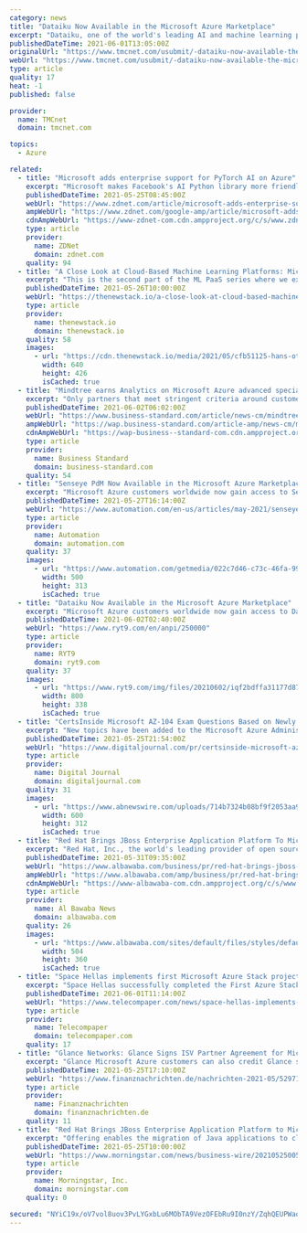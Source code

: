 ```yaml
---
category: news
title: "Dataiku Now Available in the Microsoft Azure Marketplace"
excerpt: "Dataiku, one of the world's leading AI and machine learning platforms, announced today that it is now available through the Microsoft (News - Alert) Azure Marketplace, an online store providing applications and services for use on Azure."
publishedDateTime: 2021-06-01T13:05:00Z
originalUrl: "https://www.tmcnet.com/usubmit/-dataiku-now-available-the-microsoft-azure-marketplace-/2021/06/01/9381257.htm"
webUrl: "https://www.tmcnet.com/usubmit/-dataiku-now-available-the-microsoft-azure-marketplace-/2021/06/01/9381257.htm"
type: article
quality: 17
heat: -1
published: false

provider:
  name: TMCnet
  domain: tmcnet.com

topics:
  - Azure

related:
  - title: "Microsoft adds enterprise support for PyTorch AI on Azure"
    excerpt: "Microsoft makes Facebook's AI Python library more friendly for enterprises with patches and hotfixes for Windows 10."
    publishedDateTime: 2021-05-25T08:45:00Z
    webUrl: "https://www.zdnet.com/article/microsoft-adds-enterprise-support-for-pytorch-ai-on-azure/"
    ampWebUrl: "https://www.zdnet.com/google-amp/article/microsoft-adds-enterprise-support-for-pytorch-ai-on-azure/"
    cdnAmpWebUrl: "https://www-zdnet-com.cdn.ampproject.org/c/s/www.zdnet.com/google-amp/article/microsoft-adds-enterprise-support-for-pytorch-ai-on-azure/"
    type: article
    provider:
      name: ZDNet
      domain: zdnet.com
    quality: 94
  - title: "A Close Look at Cloud-Based Machine Learning Platforms: Microsoft Azure ML, Google Vertex AI"
    excerpt: "This is the second part of the ML PaaS series where we explore Azure Machine Learning services and Google’s Vertex AI platform. We follow the same framework of classifying the features and services of these platforms into the five stages of machine learning."
    publishedDateTime: 2021-05-26T10:00:00Z
    webUrl: "https://thenewstack.io/a-close-look-at-cloud-based-machine-learning-platforms-microsoft-azure-ml-google-vertex-ai/"
    type: article
    provider:
      name: thenewstack.io
      domain: thenewstack.io
    quality: 58
    images:
      - url: "https://cdn.thenewstack.io/media/2021/05/cfb51125-hans-otto-theater-3873684_640.jpg"
        width: 640
        height: 426
        isCached: true
  - title: "Mindtree earns Analytics on Microsoft Azure advanced specialization"
    excerpt: "Only partners that meet stringent criteria around customer success and staff skilling, as well as pass a third-party audit of their analytics planning and deployment practices, are able to earn the An"
    publishedDateTime: 2021-06-02T06:02:00Z
    webUrl: "https://www.business-standard.com/article/news-cm/mindtree-earns-analytics-on-microsoft-azure-advanced-specialization-121060200377_1.html"
    ampWebUrl: "https://wap.business-standard.com/article-amp/news-cm/mindtree-earns-analytics-on-microsoft-azure-advanced-specialization-121060200377_1.html"
    cdnAmpWebUrl: "https://wap-business--standard-com.cdn.ampproject.org/c/s/wap.business-standard.com/article-amp/news-cm/mindtree-earns-analytics-on-microsoft-azure-advanced-specialization-121060200377_1.html"
    type: article
    provider:
      name: Business Standard
      domain: business-standard.com
    quality: 54
  - title: "Senseye PdM Now Available in the Microsoft Azure Marketplace"
    excerpt: "Microsoft Azure customers worldwide now gain access to Senseye PdM to take advantage of the scalability, reliability, and agility of Azure to drive Industry 4.0 development and reduce unplanned downtime."
    publishedDateTime: 2021-05-27T16:14:00Z
    webUrl: "https://www.automation.com/en-us/articles/may-2021/senseye-pdm-now-microsoft-azure-marketplace?listname=Automation & Control News & Articles"
    type: article
    provider:
      name: Automation
      domain: automation.com
    quality: 37
    images:
      - url: "https://www.automation.com/getmedia/022c7d46-c73c-46fa-996f-b301d9f8eb4c/Senseye-microsoft-May-27-2021-web.png?width=500&height=313&ext=.png"
        width: 500
        height: 313
        isCached: true
  - title: "Dataiku Now Available in the Microsoft Azure Marketplace"
    excerpt: "Microsoft Azure customers worldwide now gain access to Dataiku, giving companies large and small an easy way to leverage the power of AI Dataiku, one of the world's leading AI and machine learning platforms,"
    publishedDateTime: 2021-06-02T02:40:00Z
    webUrl: "https://www.ryt9.com/en/anpi/250000"
    type: article
    provider:
      name: RYT9
      domain: ryt9.com
    quality: 37
    images:
      - url: "https://www.ryt9.com/img/files/20210602/iqf2bdffa31177d874007edbcc52c3a0ab.jpg"
        width: 800
        height: 338
        isCached: true
  - title: "CertsInside Microsoft AZ-104 Exam Questions Based on Newly Added Azure Exam Topics"
    excerpt: "New topics have been added to the Microsoft Azure Administrator exam. Now the preparation must be in accordance with these new AZ-104 topics if success is the goal. CertsInside has also upgraded its Microsoft AZ-104 exam questions due to newly introduced topics."
    publishedDateTime: 2021-05-25T21:54:00Z
    webUrl: "https://www.digitaljournal.com/pr/certsinside-microsoft-az-104-exam-questions-based-on-newly-added-azure-exam-topics"
    type: article
    provider:
      name: Digital Journal
      domain: digitaljournal.com
    quality: 31
    images:
      - url: "https://www.abnewswire.com/uploads/714b7324b08bf9f2053aa90badaf0310.PNG"
        width: 600
        height: 312
        isCached: true
  - title: "Red Hat Brings JBoss Enterprise Application Platform To Microsoft Azure, Easing Shift To The Cloud For Traditional Java Applications"
    excerpt: "Red Hat, Inc., the world's leading provider of open source solutions, today announced Red Hat JBoss Enterprise Application Platform (JBoss EAP) on Micro"
    publishedDateTime: 2021-05-31T09:35:00Z
    webUrl: "https://www.albawaba.com/business/pr/red-hat-brings-jboss-enterprise-application-platform-microsoft-azure-easing-shift-cloud"
    ampWebUrl: "https://www.albawaba.com/amp/business/pr/red-hat-brings-jboss-enterprise-application-platform-microsoft-azure-easing-shift-cloud"
    cdnAmpWebUrl: "https://www-albawaba-com.cdn.ampproject.org/c/s/www.albawaba.com/amp/business/pr/red-hat-brings-jboss-enterprise-application-platform-microsoft-azure-easing-shift-cloud"
    type: article
    provider:
      name: Al Bawaba News
      domain: albawaba.com
    quality: 26
    images:
      - url: "https://www.albawaba.com/sites/default/files/styles/default/public/im_new/rubaAbdelhadi/red_hat_tower_1.jpg?itok=JVU6RfPF"
        width: 504
        height: 360
        isCached: true
  - title: "Space Hellas implements first Microsoft Azure Stack project in Cyprus"
    excerpt: "Space Hellas successfully completed the First Azure Stack Installation at Cyprus Trading (CTC). Responding to the CTC Group's need to integrate information infrastructure and using Microsoft Hybrid Cloud technologies,"
    publishedDateTime: 2021-06-01T11:14:00Z
    webUrl: "https://www.telecompaper.com/news/space-hellas-implements-first-microsoft-azure-stack-project-in-cyprus--1385062"
    type: article
    provider:
      name: Telecompaper
      domain: telecompaper.com
    quality: 17
  - title: "Glance Networks: Glance Signs ISV Partner Agreement for Microsoft Azure Marketplace"
    excerpt: "Glance Microsoft Azure customers can also credit Glance session data flowing through Azure towards their Microsoft Azure Consumption Commitment (MACC) requirements. Glance for Financial Services ..."
    publishedDateTime: 2021-05-25T17:10:00Z
    webUrl: "https://www.finanznachrichten.de/nachrichten-2021-05/52971104-glance-networks-glance-signs-isv-partner-agreement-for-microsoft-azure-marketplace-200.htm"
    type: article
    provider:
      name: Finanznachrichten
      domain: finanznachrichten.de
    quality: 11
  - title: "Red Hat Brings JBoss Enterprise Application Platform to Microsoft Azure, Easing Shift to the Cloud for Traditional Java Applications"
    excerpt: "Offering enables the migration of Java applications to cloud environments Red Hat, Inc., the world's leading provider of open source solutions, today announced Red Hat JBoss Enterprise Application Platform (JBoss EAP) on Microsoft Azure,"
    publishedDateTime: 2021-05-25T10:00:00Z
    webUrl: "https://www.morningstar.com/news/business-wire/20210525005305/red-hat-brings-jboss-enterprise-application-platform-to-microsoft-azure-easing-shift-to-the-cloud-for-traditional-java-applications"
    type: article
    provider:
      name: Morningstar, Inc.
      domain: morningstar.com
    quality: 0

secured: "NYiC19x/oV7vol8uov3PvLYGxbLu6MObTA9VezOFEbRu9I0nzY/ZqhQEUPWaoXWHCghH2LUt86rS+5Nv4qLCK2rlyiCJXai/OgSZtjz5E3NdGAGdy+0fnJ47EOU2GJZ+2a9WwsBmWYwFUac6CeD2/FCk1TuA4vm7mGsLWiwumjpBE0gd4u3gVqrJHo9/AP/7nCocdsjj/GDn/7xlIQLhHdVaYLCcAH9nwmi0QXFNfMZ6JOAY4OOHc4NDLm+zHKVvZldQsLJ00VMGQ/kgbQx2Q/m/7jCX6vrYrDp4Hgdb6Y5FP6cCn0dLZZie/RsZ8jr2Iqsp55J/6zUNcAnmq0ep+7IJupK9LtjuQ3T8z5C/9vs=;PBPGSwS73oah98VT3uCwwg=="
---
```


